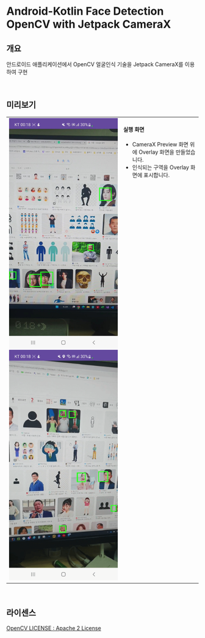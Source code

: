 # Android-Kotlin Face Detection OpenCV with Jetpack CameraX

## 개요

안드로이드 애플리케이션에서 OpenCV 얼굴인식 기술을 Jetpack CameraX를 이용하여 구현 

<br/>

## 미리보기

<table>
<tr>
<td>

<img src="https://github.com/wndudwkd003/face-detect-analyzer-android/blob/master/demo/VideoCapture_20231017-001848.jpg" width="400" />

<img src="https://github.com/wndudwkd003/face-detect-analyzer-android/blob/master/demo/Screen_Recording_20231017_001835_Face-Detect-Analyze-Android_1.gif" width="400" />

</td>
<td valign="top">
  
#### 실행 화면
- CameraX Preview 화면 위에 Overlay 화면을 만들었습니다.
- 인식되는 구역을 Overlay 화면에 표시합니다.

  
</td>
</tr>
</table>

</br>

## 라이센스

[OpenCV LICENSE : Apache 2 License](https://github.com/opencv/opencv/blob/master/LICENSE)
  

</br>
